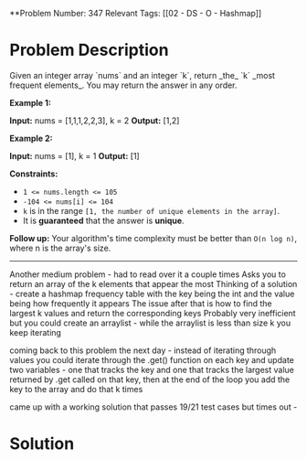 
**Problem Number: 347
Relevant Tags: [[02 - DS - O - Hashmap]]
<h1> Problem Description </h1>
Given an integer array `nums` and an integer `k`, return _the_ `k` _most frequent elements_. You may return the answer in any order.

**Example 1:**

**Input:** nums = [1,1,1,2,2,3], k = 2
**Output:** [1,2]

**Example 2:**

**Input:** nums = [1], k = 1
**Output:** [1]

**Constraints:**

- `1 <= nums.length <= 105`
- `-104 <= nums[i] <= 104`
- `k` is in the range `[1, the number of unique elements in the array]`.
- It is **guaranteed** that the answer is **unique**.

**Follow up:** Your algorithm's time complexity must be better than `O(n log n)`, where n is the array's size.

-----
Another medium problem - had to read over it a couple times
Asks you to return an array of the k elements that appear the most
Thinking of a solution - create a hashmap frequency table with the key being the int and the value being how frequently it appears
The issue after that is how to find the largest k values and return the corresponding keys
Probably very inefficient but you could create an arraylist - while the arraylist is less than size k you keep iterating 

coming back to this problem the next day - instead of iterating through values you could iterate through the .get() function on each key and update two variables - one that tracks the key and one that tracks the largest value returned by .get called on that key, then at the end of the loop you add the key to the array and do that k times

came up with a working solution that passes 19/21 test cases but times out - 


<h1> Solution </h1>
